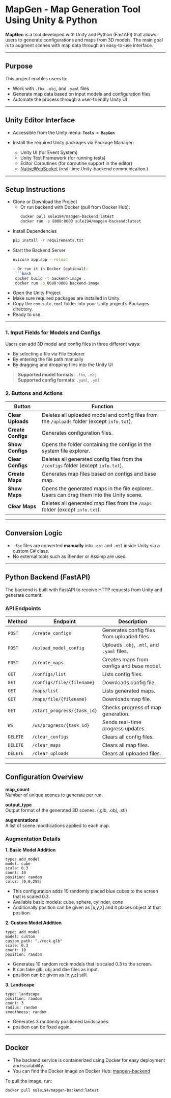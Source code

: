 #  MapGen - Map Generation Tool Using Unity & Python

**MapGen** is a tool developed with Unity and Python (FastAPI) that allows users to generate configurations and maps from 3D models. The main goal is to augment scenes with map data through an easy-to-use interface.

---

##  Purpose

This project enables users to:

- Work with `.fbx`, `.obj`, and `.yaml` files
- Generate map data based on input models and configuration files
- Automate the process through a user-friendly Unity UI

---

##  Unity Editor Interface

- Accessible from the Unity menu:  **`Tools > MapGen`**
- Install the required Unity packages via Package Manager:
  
  - Unity UI (for Event System)
  - Unity Test Framework (for running tests)
  - Editor Coroutines (for coroutine support in the editor)
  - [NativeWebSocket](https://github.com/endel/NativeWebSocket) (real-time Unity-backend communication.)

---
## Setup Instructions
- Clone or Download the Project
  - Or run backend with Docker (pull from Docker Hub):
    ```bash
    docker pull sule194/mapgen-backend:latest
    docker run -p 8000:8000 sule194/mapgen-backend:latest
- Install Dependencies
  ```bash
  pip install -r requirements.txt
- Start the Backend Server
   ```bash
  uvicorn app:app --reload
   
  - Or run it in Docker (optional):
    ```bash
    docker build -t backend-image .
    docker run -p 8000:8000 backend-image
- Open the Unity Project
- Make sure required packages are installed in Unity.
- Copy the `com.sule.tool` folder into your Unity project’s Packages directory.
- Ready to use.

---
### 1.  Input Fields for Models and Configs

Users can add 3D model and config files in three different ways:
- By selecting a file via File Explorer
- By entering the file path manually
- By dragging and dropping files into the Unity UI

> **Supported model formats**: `.fbx`, `.obj`  
> **Supported config formats**: `.yaml`, `.yml`

### 2.  Buttons and Actions

| Button            | Function |
|-------------------|----------|
| **Clear Uploads**   | Deletes all uploaded model and config files from the `/uploads` folder (except `info.txt`). |
| **Create Configs** | Generates configuration files. |
| **Show Configs**   | Opens the folder containing the configs in the system file explorer. |
| **Clear Configs**   |  Deletes all generated config files from the `/configs` folder (except `info.txt`). |
| **Create Maps**    | Generates map files based on configs and base map. |
| **Show Maps**      | Opens the generated maps in the file explorer. Users can drag them into the Unity scene. |
| **Clear Maps**   | Deletes all generated map files from the `/maps` folder (except `info.txt`). |

---

##  Conversion Logic

- `.fbx` files are converted **manually** into `.obj` and `.mtl` inside Unity via a custom C# class.
- No external tools such as Blender or Assimp are used.

---

##  Python Backend (FastAPI)

The backend is built with FastAPI to receive HTTP requests from Unity and generate content.

### API Endpoints

| Method   | Endpoint                   | Description                                  |
|----------|----------------------------|----------------------------------------------|
| `POST`   | `/create_configs`          | Generates config files from uploaded files.  |
| `POST`   | `/upload_model_config`     | Uploads `.obj`, `.mtl`, and `.yaml` files.   |
| `POST`   | `/create_maps`             | Creates maps from configs and base model.    |
| `GET`    | `/configs/list`            | Lists config files.                          |
| `GET`    | `/configs/file/{filename}` | Downloads config file.            |
| `GET`    | `/maps/list`               | Lists generated maps.                        |
| `GET`    | `/maps/file/{filename}`    | Downloads map file.               |
| `GET`    | `/start_progress/{task_id}`| Checks progress of map generation.           |
| `WS`     | `/ws/progress/{task_id}`   | Sends real-time progress updates.          |
| `DELETE` | `/clear_configs`           | Clears all config files.                     |
| `DELETE` | `/clear_maps`              | Clears all map files.                        |
| `DELETE` | `/clear_uploads`           | Clears all uploaded files.                   |

---

## Configuration Overview

**map_count**  
Number of unique scenes to generate per run.

**output_type**  
Output format of the generated 3D scenes. (.glb, .obj, .stl)

**augmentations**  
A list of scene modifications applied to each map.

### Augmentation Details

**1. Basic Model Addition**

```
type: add_model
model: cube
scale: 0.3
count: 10
position: random
color: [0,0,255]
```

- This configuration adds 10 randomly placed blue cubes to the screen that is scaled 0.3.
- Available basic models: cube, sphere, cylinder, cone
- Additionally position can be given as [x,y,z] and it places object at that position.

**2. Custom Model Addition**

```
type: add_model
model: custom
custom_path: "./rock.glb"
scale: 0.3
count: 10
position: random
```

- Generates 10 random rock models that is scaled 0.3 to the screen.
- It can take glb, obj and dae files as input.
- position can be given as [x,y,z] still.

**3. Landscape**

```
type: landscape
position: random
count: 3
radius: random
smoothness: random
```

- Generates 3 randomly positioned landscapes.
- position can be fixed again.

---

##  Docker
- The backend service is containerized using Docker for easy deployment and scalability.
- You can find the Docker image on Docker Hub: [mapgen-backend](https://hub.docker.com/r/sule194/mapgen-backend)

To pull the image, run:

```bash
docker pull sule194/mapgen-backend:latest

